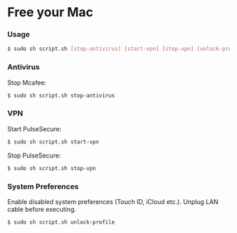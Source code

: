 # Free your Mac

### Usage
```sh
$ sudo sh script.sh	[stop-antivirus] [start-vpn] [stop-vpn] [unlock-profile]
```
### Antivirus
Stop Mcafee:
```sh
$ sudo sh script.sh	stop-antivirus
```
### VPN
Start PulseSecure:
```sh
$ sudo sh script.sh	start-vpn
```

Stop PulseSecure:
```sh
$ sudo sh script.sh	stop-vpn
```

### System Preferences
Enable disabled system preferences (Touch ID, iCloud etc.). Unplug LAN cable before executing.
```sh
$ sudo sh script.sh	unlock-profile
```